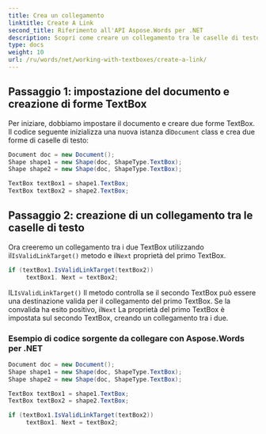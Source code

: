 ```yaml
---
title: Crea un collegamento
linktitle: Create A Link
second_title: Riferimento all'API Aspose.Words per .NET
description: Scopri come creare un collegamento tra le caselle di testo in un documento di Word con Aspose.Words per .NET.
type: docs
weight: 10
url: /ru/words/net/working-with-textboxes/create-a-link/
---
```


## Passaggio 1: impostazione del documento e creazione di forme TextBox

 Per iniziare, dobbiamo impostare il documento e creare due forme TextBox. Il codice seguente inizializza una nuova istanza di`Document` class e crea due forme di caselle di testo:

```csharp
Document doc = new Document();
Shape shape1 = new Shape(doc, ShapeType.TextBox);
Shape shape2 = new Shape(doc, ShapeType.TextBox);

TextBox textBox1 = shape1.TextBox;
TextBox textBox2 = shape2.TextBox;
```

## Passaggio 2: creazione di un collegamento tra le caselle di testo

 Ora creeremo un collegamento tra i due TextBox utilizzando il`IsValidLinkTarget()` metodo e il`Next` proprietà del primo TextBox.

```csharp
if (textBox1.IsValidLinkTarget(textBox2))
     textBox1. Next = textBox2;
```

 IL`IsValidLinkTarget()` Il metodo controlla se il secondo TextBox può essere una destinazione valida per il collegamento del primo TextBox. Se la convalida ha esito positivo, il`Next` La proprietà del primo TextBox è impostata sul secondo TextBox, creando un collegamento tra i due.

### Esempio di codice sorgente da collegare con Aspose.Words per .NET

```csharp
Document doc = new Document();
Shape shape1 = new Shape(doc, ShapeType.TextBox);
Shape shape2 = new Shape(doc, ShapeType.TextBox);

TextBox textBox1 = shape1.TextBox;
TextBox textBox2 = shape2.TextBox;

if (textBox1.IsValidLinkTarget(textBox2))
     textBox1. Next = textBox2;
```